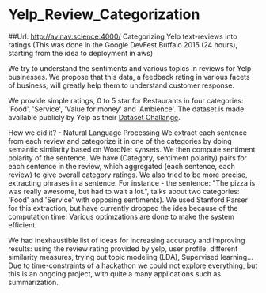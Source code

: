 # Yelp_Review_Categorization
##Url: http://avinav.science:4000/
Categorizing Yelp text-reviews into ratings
(This was done in the Google DevFest Buffalo 2015 (24 hours), starting from the idea to deployment in aws)

We try to understand the sentiments and various topics in reviews for Yelp businesses. We propose that this data, a feedback rating in various facets of business, will greatly help them to understand customer response. 

We provide simple ratings, 0 to 5 star for Restaurants in four categories: 'Food', 'Service', 'Value for money' and 'Ambience'. The dataset is made available publicly by Yelp as their [Dataset Challange](http://www.yelp.com/dataset_challenge). 

How we did it? - Natural Language Processing
We extract each sentence from each review and categorize it in one of the categories by doing semantic similarity based on WordNet synsets. We then compute sentiment polarity of the sentence. We have (Category, sentiment polarity) pairs for each sentence in the review, which aggregated (each sentence, each review) to give overall category ratings. 
We also tried to be more precise, extracting phrases in a sentence. For instance - the sentence: "The pizza is was really awesome, but had to wait a lot.", talks about two categories: 'Food' and 'Service' with opposing sentiments). We used Stanford Parser for this extraction, but have currently dropped the idea because of the computation time.
Various optimzations are done to make the system efficient. 

We had inexhaustible list of ideas for increasing accuracy and improving results: using the review rating provided by yelp, user profile, different similarity measures,  trying out topic modeling (LDA), Supervised learning... Due to time-constraints of a hackathon we could not explore everything, but this is an ongoing project, with quite a many applications such as summarization. 
